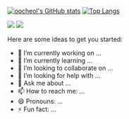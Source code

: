 [![oocheol's GitHub stats](https://github-readme-stats.vercel.app/api?username=oocheol&count_private=true&show_icons=true&theme=github_dark)](https://github.com/oocheol/github-readme-stats)  [![Top Langs](https://github-readme-stats.vercel.app/api/top-langs/?username=oocheol&layout=compact&theme=github_dark)](https://github.com/oocheol/github-readme-stats)


<img src="https://img.shields.io/badge/springboot-6DB33F?style=flat-square&logo=springboot&logoColor=white"/>

<img src="https://img.shields.io/badge/Android-3DDC84?style=flat-square&logo=Android&logoColor=white"/>



Here are some ideas to get you started:

- 🔭 I’m currently working on ...
- 🌱 I’m currently learning ...
- 👯 I’m looking to collaborate on ...
- 🤔 I’m looking for help with ...
- 💬 Ask me about ...
- 📫 How to reach me: ...
- 😄 Pronouns: ...
- ⚡ Fun fact: ...
